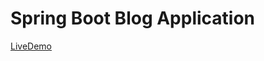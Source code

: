 # Spring Boot Blog Application

<a href="https://manojkumar-studentdev.github.io/Task_5_live_link/">LiveDemo</a>

